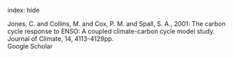 index: hide

<div class="Citation">

  <div class="Citation-body">
    <div class="Citation-text">Jones, C.  and Collins, M. and Cox, P. M. and Spall, S. A., 2001: The carbon cycle response to ENSO: A coupled climate-carbon cycle model study. <span class="Article-journal">Journal of Climate, </span><span class="Article-volume">14, </span>4113-4129pp.</div>
    <div class="Citation-links">
      <div class="CitationLink" data-href="https://scholar.google.com/scholar?q=The+carbon+cycle+response+to+ENSO%3A+A+coupled+climate-carbon+cycle+model+study">
        <div class="CitationLink-icon CitationLink-Scholar"></div>
        <div class="CitationLink-text">Google Scholar</div>
      </div>
    </div>
  </div>
</div>


<div class="Citation-copy">

</div>